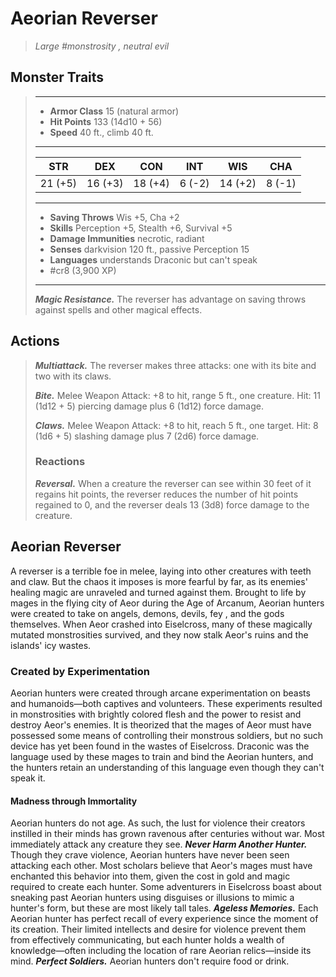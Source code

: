 # Aeorian Reverser
>*Large #monstrosity , neutral evil*
## Monster Traits
>___
>- **Armor Class** 15 (natural armor)
>- **Hit Points** 133 (14d10 + 56)
>- **Speed** 40 ft., climb 40 ft.
>___
>|STR|DEX|CON|INT|WIS|CHA|
>|:---:|:---:|:---:|:---:|:---:|:---:|
>|21 (+5)|16 (+3)|18 (+4)|6 (-2)|14 (+2)|8 (-1)|
>___
>- **Saving Throws** Wis +5, Cha +2
>- **Skills** Perception +5, Stealth +6, Survival +5
>- **Damage Immunities** necrotic, radiant
>- **Senses** darkvision 120 ft., passive Perception 15
>- **Languages** understands Draconic but can't speak
>- #cr8 (3,900 XP)
>___
>***Magic Resistance.*** The reverser has advantage on saving throws against spells and other magical effects.  
>
## Actions
>***Multiattack.*** The reverser makes three attacks: one with its bite and two with its claws.  
>
>***Bite.*** Melee Weapon Attack: +8 to hit, range 5 ft., one creature. Hit: 11 (1d12 + 5) piercing damage plus 6 (1d12) force damage.  
>
>***Claws.*** Melee Weapon Attack: +8 to hit, reach 5 ft., one target. Hit: 8 (1d6 + 5) slashing damage plus 7 (2d6) force damage.  
>
>### Reactions
>***Reversal.*** When a creature the reverser can see within 30 feet of it regains hit points, the reverser reduces the number of hit points regained to 0, and the reverser deals 13 (3d8) force damage to the creature.
## Aeorian Reverser
A reverser is a terrible foe in melee, laying into other creatures with teeth and claw. But the chaos it imposes is more fearful by far, as its enemies' healing magic are unraveled and turned against them.
Brought to life by mages in the flying city of Aeor during the Age of Arcanum, Aeorian hunters were created to take on angels, demons, devils, fey , and the gods themselves. When Aeor crashed into Eiselcross, many of these magically mutated monstrosities survived, and they now stalk Aeor's ruins and the islands' icy wastes.
### Created by Experimentation
Aeorian hunters were created through arcane experimentation on beasts and humanoids—both captives and volunteers. These experiments resulted in monstrosities with brightly colored flesh and the power to resist and destroy Aeor's enemies. It is theorized that the mages of Aeor must have possessed some means of controlling their monstrous soldiers, but no such device has yet been found in the wastes of Eiselcross. Draconic was the language used by these mages to train and bind the Aeorian hunters, and the hunters retain an understanding of this language even though they can't speak it.
#### Madness through Immortality
Aeorian hunters do not age. As such, the lust for violence their creators instilled in their minds has grown ravenous after centuries without war. Most immediately attack any creature they see.
***Never Harm Another Hunter.*** Though they crave violence, Aeorian hunters have never been seen attacking each other. Most scholars believe that Aeor's mages must have enchanted this behavior into them, given the cost in gold and magic required to create each hunter. Some adventurers in Eiselcross boast about sneaking past Aeorian hunters using disguises or illusions to mimic a hunter's form, but these are most likely tall tales.
***Ageless Memories.*** Each Aeorian hunter has perfect recall of every experience since the moment of its creation. Their limited intellects and desire for violence prevent them from effectively communicating, but each hunter holds a wealth of knowledge—often including the location of rare Aeorian relics—inside its mind.
***Perfect Soldiers.*** Aeorian hunters don't require food or drink.